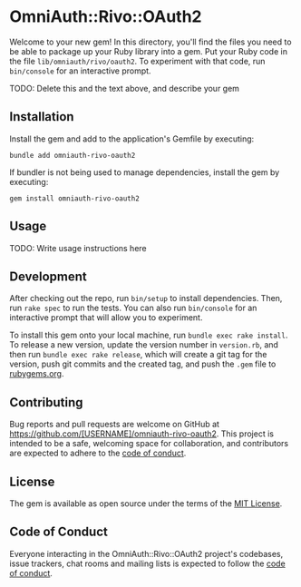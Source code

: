 # OmniAuth::Rivo::OAuth2

Welcome to your new gem! In this directory, you'll find the files you need to be
able to package up your Ruby library into a gem. Put your Ruby code in the file
`lib/omniauth/rivo/oauth2`. To experiment with that code, run `bin/console` for
an interactive prompt.

TODO: Delete this and the text above, and describe your gem

## Installation

Install the gem and add to the application's Gemfile by executing:

```console
bundle add omniauth-rivo-oauth2
```

If bundler is not being used to manage dependencies, install the gem by
executing:

```console
gem install omniauth-rivo-oauth2
```

## Usage

TODO: Write usage instructions here

## Development

After checking out the repo, run `bin/setup` to install dependencies. Then, run
`rake spec` to run the tests. You can also run `bin/console` for an interactive
prompt that will allow you to experiment.

To install this gem onto your local machine, run `bundle exec rake install`. To
release a new version, update the version number in `version.rb`, and then run
`bundle exec rake release`, which will create a git tag for the version, push
git commits and the created tag, and push the `.gem` file to
[rubygems.org](https://rubygems.org).

## Contributing

Bug reports and pull requests are welcome on GitHub at
https://github.com/[USERNAME]/omniauth-rivo-oauth2. This project is intended to
be a safe, welcoming space for collaboration, and contributors are expected to
adhere to the [code of conduct](CODE_OF_CONDUCT.md).

## License

The gem is available as open source under the terms of the
[MIT License](https://opensource.org/licenses/MIT).

## Code of Conduct

Everyone interacting in the OmniAuth::Rivo::OAuth2 project's codebases, issue
trackers, chat rooms and mailing lists is expected to follow the
[code of conduct](CODE_OF_CONDUCT.md).
